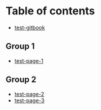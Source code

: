 # Table of contents

* [test-gitbook](README.md)

## Group 1

* [test-page-1](group-1/test-page-1.md)

## Group 2

* [test-page-2](group-2/test-page-2.md)
* [test-page-3](group-2/test-page-3.md)
